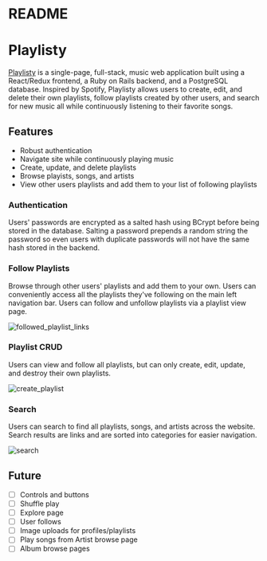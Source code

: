 # README

# Playlisty

[Playlisty](https://playlisty.herokuapp.com/) is a single-page, full-stack, music web application built using a React/Redux frontend, a Ruby on Rails backend, and a PostgreSQL database. Inspired by Spotify, Playlisty allows users to create, edit, and delete their own playlists, follow playlists created by other users, and search for new music all while continuously listening to their favorite songs.

## Features

- Robust authentication
- Navigate site while continuously playing music
- Create, update, and delete playlists
- Browse playists, songs, and artists
- View other users playlists and add them to your list of following playlists

### Authentication

Users' passwords are encrypted as a salted hash using BCrypt before being stored in the database. Salting a password prepends a random string the password so even users with duplicate passwords will not have the same hash stored in the backend.


### Follow Playlists

Browse through other users' playlists and add them to your own. Users can conveniently access all the playlists they've following on the main left navigation bar. Users can follow and unfollow playlists via a playlist view page.


![followed_playlist_links](/docs/images/followed_playlist_links.png)


### Playlist CRUD

Users can view and follow all playlists, but can only create, edit, update, and destroy their own playlists.

![create_playlist](/docs/images/create_playlist.png)


### Search

Users can search to find all playlists, songs, and artists across the website. Search results are links and are sorted into categories for easier navigation.

![search](/docs/images/search.png)


## Future

* [ ] Controls and buttons
* [ ] Shuffle play
* [ ] Explore page
* [ ] User follows
* [ ] Image uploads for profiles/playlists
* [ ] Play songs from Artist browse page
* [ ] Album browse pages
